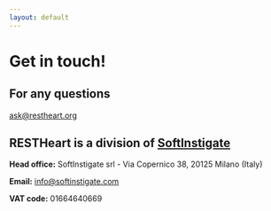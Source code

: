 ```yaml
---
layout: default 
---
```

<div class="h-100 pb-5 jumbotron jumbotron-fluid bg-red">
    <h1 class="display-4 mt-5 text-center text-white">Get in touch!</h1>
    <div class="text-center text-center">
        <h2 class="text-white">For any questions</h2>
    </div>
    <div class="d-flex justify-content-center align-content-end w-100 h-100">
    <div>
        <a class="write-us-btn btn btn-lg" title="" href="mailto:ask@restheart.org?subject=About RESTHeart Platform" target="blank"> <i style="font-size:18px" class="icon-mail"></i> ask@restheart.org </a>
        </div>
    </div>

</div>

<div class="mb-5">
        <div class="d-flex justify-content-center">
            <div class="mt-4 mx-auto rounded p-2 bg-white">
                <h2 class="text-center m-0"><strong>RESTHeart</strong> is a division of <span class="softinstigate-color">
                <strong><a href="https://softinstigate.com">SoftInstigate</a></strong></span></h2>
            </div>
        </div>
    <div class="m-5 text-center">
        <p><strong>Head office:</strong> SoftInstigate srl - Via Copernico 38, 20125 Milano (Italy)</p>
        <p><strong>Email:</strong> <a href="mailto:info@softinstigate.com">info@softinstigate.com</a></p>
        <p><strong>VAT code:</strong> 01664640669</p>
    </div>
</div>